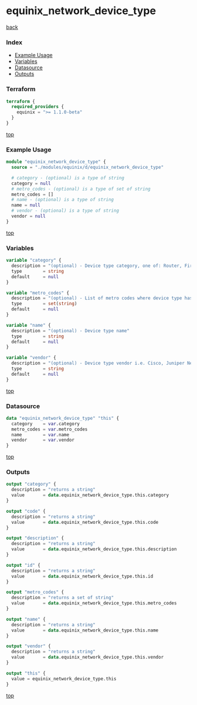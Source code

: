 # equinix_network_device_type

[back](../equinix.md)

### Index

- [Example Usage](#example-usage)
- [Variables](#variables)
- [Datasource](#datasource)
- [Outputs](#outputs)

### Terraform

```terraform
terraform {
  required_providers {
    equinix = ">= 1.1.0-beta"
  }
}
```

[top](#index)

### Example Usage

```terraform
module "equinix_network_device_type" {
  source = "./modules/equinix/d/equinix_network_device_type"

  # category - (optional) is a type of string
  category = null
  # metro_codes - (optional) is a type of set of string
  metro_codes = []
  # name - (optional) is a type of string
  name = null
  # vendor - (optional) is a type of string
  vendor = null
}
```

[top](#index)

### Variables

```terraform
variable "category" {
  description = "(optional) - Device type category, one of: Router, Firewall, SDWAN"
  type        = string
  default     = null
}

variable "metro_codes" {
  description = "(optional) - List of metro codes where device type has to be available"
  type        = set(string)
  default     = null
}

variable "name" {
  description = "(optional) - Device type name"
  type        = string
  default     = null
}

variable "vendor" {
  description = "(optional) - Device type vendor i.e. Cisco, Juniper Networks, VERSA Networks"
  type        = string
  default     = null
}
```

[top](#index)

### Datasource

```terraform
data "equinix_network_device_type" "this" {
  category    = var.category
  metro_codes = var.metro_codes
  name        = var.name
  vendor      = var.vendor
}
```

[top](#index)

### Outputs

```terraform
output "category" {
  description = "returns a string"
  value       = data.equinix_network_device_type.this.category
}

output "code" {
  description = "returns a string"
  value       = data.equinix_network_device_type.this.code
}

output "description" {
  description = "returns a string"
  value       = data.equinix_network_device_type.this.description
}

output "id" {
  description = "returns a string"
  value       = data.equinix_network_device_type.this.id
}

output "metro_codes" {
  description = "returns a set of string"
  value       = data.equinix_network_device_type.this.metro_codes
}

output "name" {
  description = "returns a string"
  value       = data.equinix_network_device_type.this.name
}

output "vendor" {
  description = "returns a string"
  value       = data.equinix_network_device_type.this.vendor
}

output "this" {
  value = equinix_network_device_type.this
}
```

[top](#index)
